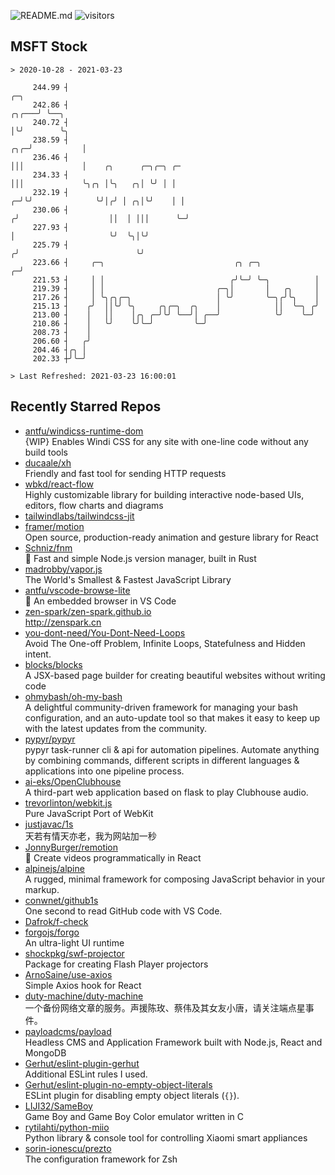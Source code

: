 ![README.md](https://github.com/Gerhut/Gerhut/workflows/README.md/badge.svg)
![visitors](https://visitors.vercel.app/Gerhut/Gerhut?token=8cf69d1f6813d272ef062726b6070c9be4ff72038cfe5a7ded7384a8da65d866)

## MSFT Stock

```
> 2020-10-28 - 2021-03-23

     244.99 ┤                                                                       ╭─╮                          
     242.86 ┤                                                                 ╭╮╭───╯ ╰──╮                       
     240.72 ┤                                                                 │╰╯        ╰╮                      
     238.59 ┤                                                             ╭╮╭─╯           │                      
     236.46 ┤                                                             │││             │    ╭╮      ╭─╮╭─╮ ╭─ 
     234.33 ┤                                                             │││             ╰╮╭╮ │╰╮   ╭╮│ ╰╯ │ │  
     232.19 ┤                                                           ╭─╯╰╯              ╰╯│╭╯ │ ╭╮│╰╯    │ │  
     230.06 ┤                                                          ╭╯                    ││  │ │││      ╰─╯  
     227.93 ┤                                                          │                     ╰╯  ╰╮│╰╯           
     225.79 ┤                                                         ╭╯                          ╰╯             
     223.66 ┤     ╭─╮                             ╭╮ ╭─╮            ╭─╯                                          
     221.53 ┤     │ │                            ╭╯╰─╯ ╰─╮          │                                            
     219.39 ┤     │ │                         ╭─╮│       │   ╭╮     │                                            
     217.26 ┤     │ ╰╮╭╮╭─╮                   │ ╰╯       ╰─╮╭╯╰╮    │                                            
     215.13 ┤    ╭╯  ││╰╯ ╰╮     ╭╮╭─╮  ╭╮    │            ││  ╰─╮ ╭╯                                            
     213.00 ┤    │   ││    │╭╮ ╭─╯╰╯ ╰──╯│ ╭──╯            ╰╯    ╰─╯                                             
     210.86 ┤    │   ╰╯    ╰╯╰─╯         ╰─╯                                                                     
     208.73 ┤    │                                                                                               
     206.60 ┤   ╭╯                                                                                               
     204.46 ┤╭╮ │                                                                                                
     202.33 ┼╯╰─╯                                                                                                

> Last Refreshed: 2021-03-23 16:00:01
```

## Recently Starred Repos

- [antfu/windicss-runtime-dom](https://github.com/antfu/windicss-runtime-dom)  
  {WIP} Enables Windi CSS for any site with one-line code without any build tools 
- [ducaale/xh](https://github.com/ducaale/xh)  
  Friendly and fast tool for sending HTTP requests
- [wbkd/react-flow](https://github.com/wbkd/react-flow)  
  Highly customizable library for building interactive node-based UIs, editors, flow charts and diagrams 
- [tailwindlabs/tailwindcss-jit](https://github.com/tailwindlabs/tailwindcss-jit)  
- [framer/motion](https://github.com/framer/motion)  
  Open source, production-ready animation and gesture library for React
- [Schniz/fnm](https://github.com/Schniz/fnm)  
  🚀 Fast and simple Node.js version manager, built in Rust
- [madrobby/vapor.js](https://github.com/madrobby/vapor.js)  
  The World's Smallest & Fastest JavaScript Library
- [antfu/vscode-browse-lite](https://github.com/antfu/vscode-browse-lite)  
  🚀 An embedded browser in VS Code
- [zen-spark/zen-spark.github.io](https://github.com/zen-spark/zen-spark.github.io)  
  http://zenspark.cn
- [you-dont-need/You-Dont-Need-Loops](https://github.com/you-dont-need/You-Dont-Need-Loops)  
  Avoid The One-off Problem, Infinite Loops, Statefulness and Hidden intent.
- [blocks/blocks](https://github.com/blocks/blocks)  
  A JSX-based page builder for creating beautiful websites without writing code
- [ohmybash/oh-my-bash](https://github.com/ohmybash/oh-my-bash)  
  A delightful community-driven framework for managing your bash configuration, and an auto-update tool so that makes it easy to keep up with the latest updates from the community.
- [pypyr/pypyr](https://github.com/pypyr/pypyr)  
  pypyr task-runner cli & api for automation pipelines. Automate anything by combining commands, different scripts in different languages & applications into one pipeline process.
- [ai-eks/OpenClubhouse](https://github.com/ai-eks/OpenClubhouse)  
  A third-part web application based on flask to play Clubhouse audio.
- [trevorlinton/webkit.js](https://github.com/trevorlinton/webkit.js)  
  Pure JavaScript Port of WebKit
- [justjavac/1s](https://github.com/justjavac/1s)  
  天若有情天亦老，我为网站加一秒
- [JonnyBurger/remotion](https://github.com/JonnyBurger/remotion)  
  🎥      Create videos programmatically in React
- [alpinejs/alpine](https://github.com/alpinejs/alpine)  
  A rugged, minimal framework for composing JavaScript behavior in your markup.
- [conwnet/github1s](https://github.com/conwnet/github1s)  
  One second to read GitHub code with VS Code.
- [Dafrok/f-check](https://github.com/Dafrok/f-check)  
- [forgojs/forgo](https://github.com/forgojs/forgo)  
  An ultra-light UI runtime
- [shockpkg/swf-projector](https://github.com/shockpkg/swf-projector)  
  Package for creating Flash Player projectors
- [ArnoSaine/use-axios](https://github.com/ArnoSaine/use-axios)  
  Simple Axios hook for React
- [duty-machine/duty-machine](https://github.com/duty-machine/duty-machine)  
  一个备份网络文章的服务。声援陈玫、蔡伟及其女友小唐，请关注端点星事件。
- [payloadcms/payload](https://github.com/payloadcms/payload)  
  Headless CMS and Application Framework built with Node.js, React and MongoDB
- [Gerhut/eslint-plugin-gerhut](https://github.com/Gerhut/eslint-plugin-gerhut)  
  Additional ESLint rules I used.
- [Gerhut/eslint-plugin-no-empty-object-literals](https://github.com/Gerhut/eslint-plugin-no-empty-object-literals)  
  ESLint plugin for disabling empty object literals (`{}`).
- [LIJI32/SameBoy](https://github.com/LIJI32/SameBoy)  
  Game Boy and Game Boy Color emulator written in C
- [rytilahti/python-miio](https://github.com/rytilahti/python-miio)  
  Python library & console tool for controlling Xiaomi smart appliances
- [sorin-ionescu/prezto](https://github.com/sorin-ionescu/prezto)  
  The configuration framework for Zsh

